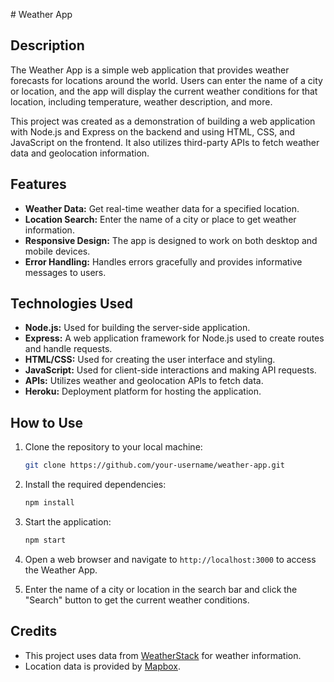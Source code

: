\# Weather App

## Description

The Weather App is a simple web application that provides weather forecasts for locations around the world. Users can enter the name of a city or location, and the app will display the current weather conditions for that location, including temperature, weather description, and more.

This project was created as a demonstration of building a web application with Node.js and Express on the backend and using HTML, CSS, and JavaScript on the frontend. It also utilizes third-party APIs to fetch weather data and geolocation information.

## Features

- **Weather Data:** Get real-time weather data for a specified location.
- **Location Search:** Enter the name of a city or place to get weather information.
- **Responsive Design:** The app is designed to work on both desktop and mobile devices.
- **Error Handling:** Handles errors gracefully and provides informative messages to users.

## Technologies Used

- **Node.js:** Used for building the server-side application.
- **Express:** A web application framework for Node.js used to create routes and handle requests.
- **HTML/CSS:** Used for creating the user interface and styling.
- **JavaScript:** Used for client-side interactions and making API requests.
- **APIs:** Utilizes weather and geolocation APIs to fetch data.
- **Heroku:** Deployment platform for hosting the application.

## How to Use

1. Clone the repository to your local machine:

   ```bash
   git clone https://github.com/your-username/weather-app.git
   ```

2. Install the required dependencies:

   ```bash
   npm install
   ```

3. Start the application:

   ```bash
   npm start
   ```

4. Open a web browser and navigate to `http://localhost:3000` to access the Weather App.

5. Enter the name of a city or location in the search bar and click the "Search" button to get the current weather conditions.

## Credits

- This project uses data from [WeatherStack](https://weatherstack.com/) for weather information.
- Location data is provided by [Mapbox](https://www.mapbox.com/).

